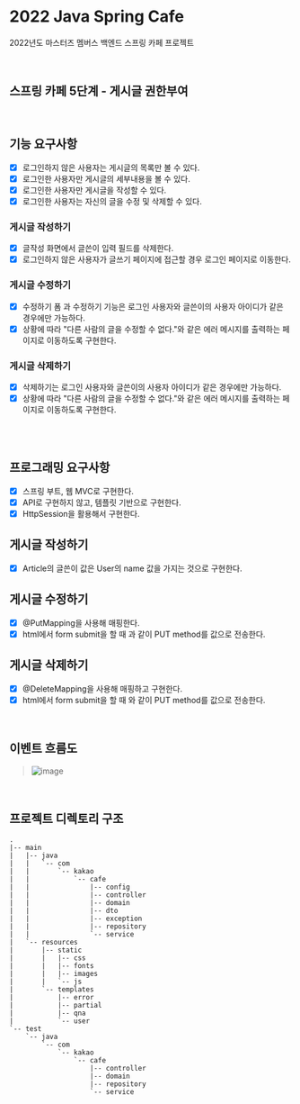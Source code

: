 # 2022 Java Spring Cafe

2022년도 마스터즈 멤버스 백엔드 스프링 카페 프로젝트

<br/>

## 스프링 카페 5단계 - 게시글 권한부여

<br/>

## 기능 요구사항
- [X] 로그인하지 않은 사용자는 게시글의 목록만 볼 수 있다.
- [X] 로그인한 사용자만 게시글의 세부내용을 볼 수 있다.
- [X] 로그인한 사용자만 게시글을 작성할 수 있다.
- [X] 로그인한 사용자는 자신의 글을 수정 및 삭제할 수 있다.

### 게시글 작성하기
- [X] 글작성 화면에서 글쓴이 입력 필드를 삭제한다.
- [X] 로그인하지 않은 사용자가 글쓰기 페이지에 접근할 경우 로그인 페이지로 이동한다.

### 게시글 수정하기
- [X] 수정하기 폼 과 수정하기 기능은 로그인 사용자와 글쓴이의 사용자 아이디가 같은 경우에만 가능하다.
- [X] 상황에 따라 "다른 사람의 글을 수정할 수 없다."와 같은 에러 메시지를 출력하는 페이지로 이동하도록 구현한다.

### 게시글 삭제하기
- [X] 삭제하기는 로그인 사용자와 글쓴이의 사용자 아이디가 같은 경우에만 가능하다.
- [X] 상황에 따라 "다른 사람의 글을 수정할 수 없다."와 같은 에러 메시지를 출력하는 페이지로 이동하도록 구현한다.

<br/>

<br/>

## 프로그래밍 요구사항
- [X] 스프링 부트, 웹 MVC로 구현한다.
- [X] API로 구현하지 않고, 템플릿 기반으로 구현한다.
- [X] HttpSession을 활용해서 구현한다.

## 게시글 작성하기
- [X] Article의 글쓴이 값은 User의 name 값을 가지는 것으로 구현한다.

## 게시글 수정하기
- [X] @PutMapping을 사용해 매핑한다.
- [X] html에서 form submit을 할 때 <input type="hidden" name="_method" value="PUT" />과 같이 PUT method를 값으로 전송한다.

## 게시글 삭제하기
- [X] @DeleteMapping을 사용해 매핑하고 구현한다.
- [X] html에서 form submit을 할 때 <input type="hidden" name="_method" value="DELETE" />와 같이 PUT method를 값으로 전송한다.

<br/>

## 이벤트 흐름도
> ![image](https://user-images.githubusercontent.com/82401504/158037575-7b20e55f-adb7-4b23-b8e0-fdcb53bb0fdf.png)

<br/>

## 프로젝트 디렉토리 구조
```
.
|-- main
|   |-- java
|   |   `-- com
|   |       `-- kakao
|   |           `-- cafe
|   |               |-- config
|   |               |-- controller
|   |               |-- domain
|   |               |-- dto
|   |               |-- exception
|   |               |-- repository
|   |               `-- service
|   `-- resources
|       |-- static
|       |   |-- css
|       |   |-- fonts
|       |   |-- images
|       |   `-- js
|       `-- templates
|           |-- error
|           |-- partial
|           |-- qna
|           `-- user
`-- test
    `-- java
        `-- com
            `-- kakao
                `-- cafe
                    |-- controller
                    |-- domain
                    |-- repository
                    `-- service
```